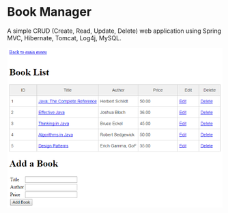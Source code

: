 # Book Manager

A simple CRUD (Create, Read, Update, Delete) web application using Spring MVC, Hibernate, Tomcat, Log4j, MySQL.

![screenshot](screen.png)
